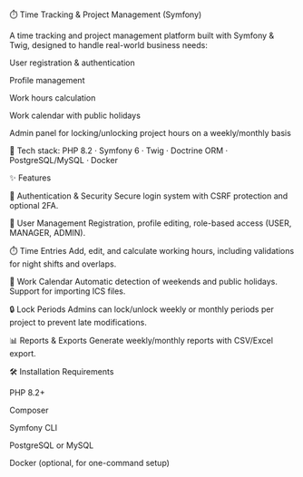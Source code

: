 ⏱️ Time Tracking & Project Management (Symfony)

A time tracking and project management platform built with Symfony & Twig, designed to handle real-world business needs:

User registration & authentication

Profile management

Work hours calculation

Work calendar with public holidays

Admin panel for locking/unlocking project hours on a weekly/monthly basis

🚀 Tech stack: PHP 8.2 · Symfony 6 · Twig · Doctrine ORM · PostgreSQL/MySQL · Docker

✨ Features

🔐 Authentication & Security
Secure login system with CSRF protection and optional 2FA.

👤 User Management
Registration, profile editing, role-based access (USER, MANAGER, ADMIN).

⏱️ Time Entries
Add, edit, and calculate working hours, including validations for night shifts and overlaps.

📅 Work Calendar
Automatic detection of weekends and public holidays. Support for importing ICS files.

🔒 Lock Periods
Admins can lock/unlock weekly or monthly periods per project to prevent late modifications.

📊 Reports & Exports
Generate weekly/monthly reports with CSV/Excel export.

🛠️ Installation
Requirements

PHP 8.2+

Composer

Symfony CLI

PostgreSQL or MySQL

Docker (optional, for one-command setup)
